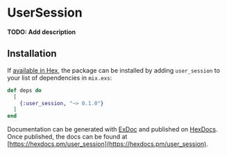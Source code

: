 # UserSession

**TODO: Add description**

## Installation

If [available in Hex](https://hex.pm/docs/publish), the package can be installed
by adding `user_session` to your list of dependencies in `mix.exs`:

```elixir
def deps do
  [
    {:user_session, "~> 0.1.0"}
  ]
end
```

Documentation can be generated with [ExDoc](https://github.com/elixir-lang/ex_doc)
and published on [HexDocs](https://hexdocs.pm). Once published, the docs can
be found at [https://hexdocs.pm/user_session](https://hexdocs.pm/user_session).

